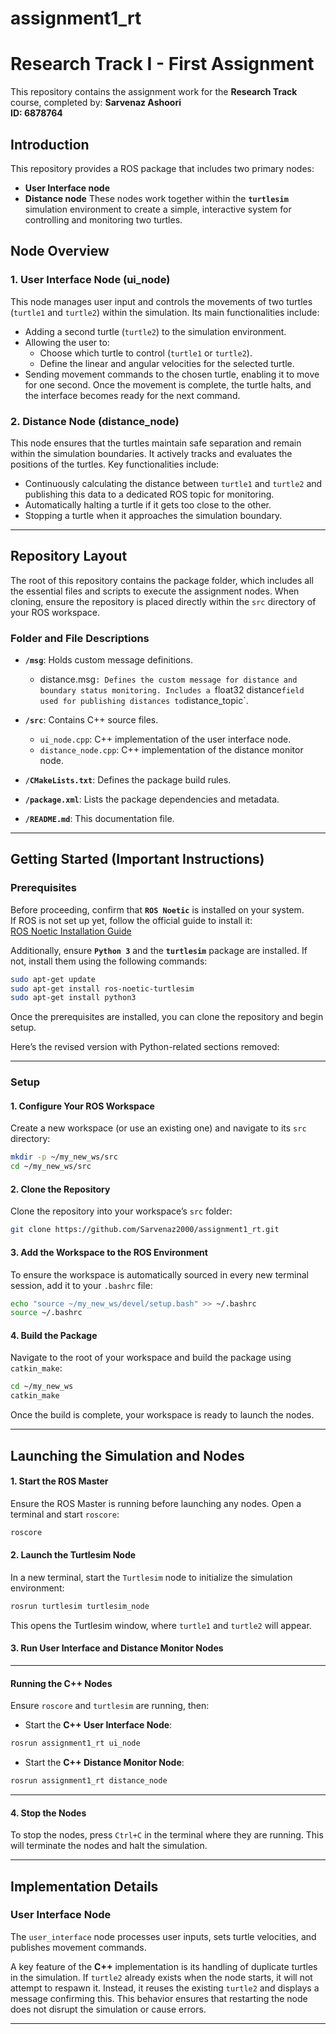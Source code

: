 # assignment1_rt

# Research Track I - First Assignment
This repository contains the assignment work for the **Research Track** course, completed by: 
**Sarvenaz Ashoori**  
**ID: 6878764**

## Introduction
This repository provides a ROS package that includes two primary nodes:
-  **User Interface node**
-  **Distance  node**
These nodes work together within the **`turtlesim`** simulation environment to create a simple, interactive system for controlling and monitoring two turtles.

## Node Overview

### 1. User Interface Node (ui_node)

This node manages user input and controls the movements of two turtles (`turtle1` and `turtle2`) within the simulation. Its main functionalities include:  
- Adding a second turtle (`turtle2`) to the simulation environment.  
- Allowing the user to:  
   - Choose which turtle to control (`turtle1` or `turtle2`).  
   - Define the linear and angular velocities for the selected turtle.  
- Sending movement commands to the chosen turtle, enabling it to move for one second. Once the movement is complete, the turtle halts, and the interface becomes ready for the next command.

### 2. Distance Node (distance_node)

This node ensures that the turtles maintain safe separation and remain within the simulation boundaries. It actively tracks and evaluates the positions of the turtles. Key functionalities include:  
- Continuously calculating the distance between `turtle1` and `turtle2` and publishing this data to a dedicated ROS topic for monitoring.  
- Automatically halting a turtle if it gets too close to the other.  
- Stopping a turtle when it approaches the simulation boundary.  

---

## Repository Layout

The root of this repository contains the package folder, which includes all the essential files and scripts to execute the assignment nodes. When cloning, ensure the repository is placed directly within the `src` directory of your ROS workspace.

### Folder and File Descriptions
- **`/msg`**: Holds custom message definitions.  
  -  distance.msg`: Defines the custom message for distance and boundary status monitoring. Includes a `float32 distance` field used for publishing distances to `distance_topic`.
     

- **`/src`**: Contains C++ source files.  
  - `ui_node.cpp`: C++ implementation of the user interface node.  
  - `distance_node.cpp`: C++ implementation of the distance monitor node.  

- **`/CMakeLists.txt`**: Defines the package build rules.  

- **`/package.xml`**: Lists the package dependencies and metadata.  

- **`/README.md`**: This documentation file.  

---

## Getting Started (Important Instructions)

### Prerequisites  
Before proceeding, confirm that **`ROS Noetic`** is installed on your system.  
If ROS is not set up yet, follow the official guide to install it:  
[ROS Noetic Installation Guide](https://wiki.ros.org/noetic/Installation/Ubuntu)  

Additionally, ensure **`Python 3`** and the **`turtlesim`** package are installed. If not, install them using the following commands:  
```bash
sudo apt-get update
sudo apt-get install ros-noetic-turtlesim
sudo apt-get install python3
```  

Once the prerequisites are installed, you can clone the repository and begin setup.  

Here’s the revised version with Python-related sections removed:

---

### Setup  

#### 1. Configure Your ROS Workspace  
Create a new workspace (or use an existing one) and navigate to its `src` directory:  
```bash
mkdir -p ~/my_new_ws/src
cd ~/my_new_ws/src
```  

#### 2. Clone the Repository  
Clone the repository into your workspace’s `src` folder:  
```bash
git clone https://github.com/Sarvenaz2000/assignment1_rt.git
```  

#### 3. Add the Workspace to the ROS Environment  
To ensure the workspace is automatically sourced in every new terminal session, add it to your `.bashrc` file:  
```bash
echo "source ~/my_new_ws/devel/setup.bash" >> ~/.bashrc
source ~/.bashrc
```  

#### 4. Build the Package  
Navigate to the root of your workspace and build the package using `catkin_make`:  
```bash
cd ~/my_new_ws
catkin_make
```  
Once the build is complete, your workspace is ready to launch the nodes.  

---

## Launching the Simulation and Nodes  

#### 1. Start the ROS Master  
Ensure the ROS Master is running before launching any nodes. Open a terminal and start `roscore`:  
```bash
roscore
```  

#### 2. Launch the Turtlesim Node  
In a new terminal, start the `Turtlesim` node to initialize the simulation environment:  
```bash
rosrun turtlesim turtlesim_node
```  
This opens the Turtlesim window, where `turtle1` and `turtle2` will appear.  

#### 3. Run User Interface and Distance Monitor Nodes  

---

#### Running the C++ Nodes  
Ensure `roscore` and `turtlesim` are running, then:  
- Start the **C++ User Interface Node**:  
```bash
rosrun assignment1_rt ui_node
```  
- Start the **C++ Distance Monitor Node**:  
```bash
rosrun assignment1_rt distance_node
```  

---

#### 4. Stop the Nodes  
To stop the nodes, press `Ctrl+C` in the terminal where they are running. This will terminate the nodes and halt the simulation.  

---

## Implementation Details  

### User Interface Node  
The `user_interface` node processes user inputs, sets turtle velocities, and publishes movement commands.  

A key feature of the **C++** implementation is its handling of duplicate turtles in the simulation. If `turtle2` already exists when the node starts, it will not attempt to respawn it. Instead, it reuses the existing `turtle2` and displays a message confirming this. This behavior ensures that restarting the node does not disrupt the simulation or cause errors.  

--- 

